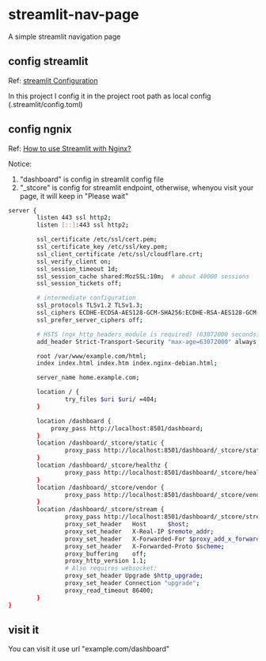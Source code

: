 # streamlit-nav-page
A simple streamlit navigation page 

## config streamlit

Ref: [streamlit Configuration](https://docs.streamlit.io/library/advanced-features/configuration)

In this project I config it in the project root path as local config (.streamlit/config.toml)

## config ngnix

Ref: [How to use Streamlit with Nginx?](https://discuss.streamlit.io/t/how-to-use-streamlit-with-nginx/378/31?page=2)

Notice: 
1. "dashboard" is config in streamlit config file
2. "_stcore" is config for streamlit endpoint, otherwise, whenyou visit your page, it will keep in "Please wait" 

```bash
server {
        listen 443 ssl http2;
        listen [::]:443 ssl http2;

        ssl_certificate /etc/ssl/cert.pem;
        ssl_certificate_key /etc/ssl/key.pem;
        ssl_client_certificate /etc/ssl/cloudflare.crt;
        ssl_verify_client on;
        ssl_session_timeout 1d;
        ssl_session_cache shared:MozSSL:10m;  # about 40000 sessions
        ssl_session_tickets off;

        # intermediate configuration
        ssl_protocols TLSv1.2 TLSv1.3;
        ssl_ciphers ECDHE-ECDSA-AES128-GCM-SHA256:ECDHE-RSA-AES128-GCM-SHA256:ECDHE-ECDSA-AES256-GCM-SHA384:ECDHE-RSA-AES256-GCM-SHA384:ECDHE-ECDSA-CHACHA20-POLY1305:ECDHE-RSA-CHACHA20-POLY1305:DHE-RSA-AES128-GCM-SHA256:DHE-RSA-AES256-GCM-SHA384;
        ssl_prefer_server_ciphers off;

        # HSTS (ngx_http_headers_module is required) (63072000 seconds)
        add_header Strict-Transport-Security "max-age=63072000" always;

        root /var/www/example.com/html;
        index index.html index.htm index.nginx-debian.html;

        server_name home.example.com;

        location / {
                try_files $uri $uri/ =404;
        }

        location /dashboard {
            proxy_pass http://localhost:8501/dashboard;
        }
        location /dashboard/_stcore/static {
                proxy_pass http://localhost:8501/dashboard/_stcore/static/;
        }
        location /dashboard/_stcore/healthz {
                proxy_pass http://localhost:8501/dashboard/_stcore/healthz;
        }
        location /dashboard/_stcore/vendor {
                proxy_pass http://localhost:8501/dashboard/_stcore/vendor;
        }
        location /dashboard/_stcore/stream {
                proxy_pass http://localhost:8501/dashboard/_stcore/stream;
                proxy_set_header   Host      $host;
                proxy_set_header   X-Real-IP $remote_addr;
                proxy_set_header   X-Forwarded-For $proxy_add_x_forwarded_for;
                proxy_set_header   X-Forwarded-Proto $scheme;
                proxy_buffering    off;
                proxy_http_version 1.1;
                # Also requires websocket:
                proxy_set_header Upgrade $http_upgrade;
                proxy_set_header Connection "upgrade";
                proxy_read_timeout 86400;
        }
}
```

## visit it

You can visit it use url "example.com/dashboard"